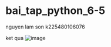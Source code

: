 # bai_tap_python_6-5
nguyen lam son k225480106076

ket qua
![image](https://github.com/user-attachments/assets/60543629-99ec-4e06-8573-8c23b77eca24)

